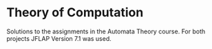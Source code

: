 # Theory of Computation
Solutions to the assignments in the Automata Theory course.
For both projects JFLAP Version 7.1 was used. 
